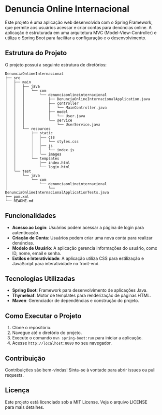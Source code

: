 # Denuncia Online Internacional

Este projeto é uma aplicação web desenvolvida com o Spring Framework, que permite aos usuários acessar e criar contas para denúncias online. A aplicação é estruturada em uma arquitetura MVC (Model-View-Controller) e utiliza o Spring Boot para facilitar a configuração e o desenvolvimento.

## Estrutura do Projeto

O projeto possui a seguinte estrutura de diretórios:

```
DenunciaOnlineInternacional
├── src
│   ├── main
│   │   ├── java
│   │   │   └── com
│   │   │       └── denunciaonlineinternacional
│   │   │           ├── DenunciaOnlineInternacionalApplication.java
│   │   │           ├── controller
│   │   │           │   └── MainController.java
│   │   │           ├── model
│   │   │           │   └── User.java
│   │   │           └── service
│   │   │               └── UserService.java
│   │   └── resources
│   │       ├── static
│   │       │   ├── css
│   │       │   │   └── styles.css
│   │       │   ├── js
│   │       │   │   └── index.js
│   │       │   └── images
│   │       └── templates
│   │           ├── index.html
│   │           └── login.html
│   └── test
│       └── java
│           └── com
│               └── denunciaonlineinternacional
│                   └── DenunciaOnlineInternacionalApplicationTests.java
├── pom.xml
└── README.md
```

## Funcionalidades

- **Acesso ao Login**: Usuários podem acessar a página de login para autenticação.
- **Criação de Conta**: Usuários podem criar uma nova conta para realizar denúncias.
- **Modelo de Usuário**: A aplicação gerencia informações do usuário, como ID, nome, email e senha.
- **Estilos e Interatividade**: A aplicação utiliza CSS para estilização e JavaScript para interatividade no front-end.

## Tecnologias Utilizadas

- **Spring Boot**: Framework para desenvolvimento de aplicações Java.
- **Thymeleaf**: Motor de templates para renderização de páginas HTML.
- **Maven**: Gerenciador de dependências e construção do projeto.

## Como Executar o Projeto

1. Clone o repositório.
2. Navegue até o diretório do projeto.
3. Execute o comando `mvn spring-boot:run` para iniciar a aplicação.
4. Acesse `http://localhost:8080` no seu navegador.

## Contribuição

Contribuições são bem-vindas! Sinta-se à vontade para abrir issues ou pull requests.

## Licença

Este projeto está licenciado sob a MIT License. Veja o arquivo LICENSE para mais detalhes.